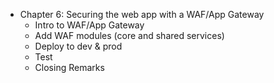 - Chapter 6: Securing the web app with a WAF/App Gateway
    - Intro to WAF/App Gateway
    - Add WAF modules (core and shared services)
    - Deploy to dev & prod
    - Test
    - Closing Remarks